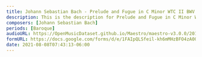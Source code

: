 ```yaml
---
title: Johann Sebastian Bach - Prelude and Fugue in C Minor WTC II BWV 871 (1)
description: This is the description for Prelude and Fugue in C Minor WTC II BWV 871 by Johann Sebastian Bach
composers: [Johann Sebastian Bach]
periods: [Baroque]
audioURL: https://OpenMusicDataset.github.io/Maestro/maestro-v3.0.0/2011/MIDI-Unprocessed_21_R1_2011_MID--AUDIO_R1-D8_07_Track07_wav.midi
formURL: https://docs.google.com/forms/d/e/1FAIpQLSfeil-kh6mMHzBFO4zA0O7ARJtLyJn5fCXd5kZ8ayv-fyM5sw/viewform
date: 2021-08-08T07:43:13-06:00
---
```

